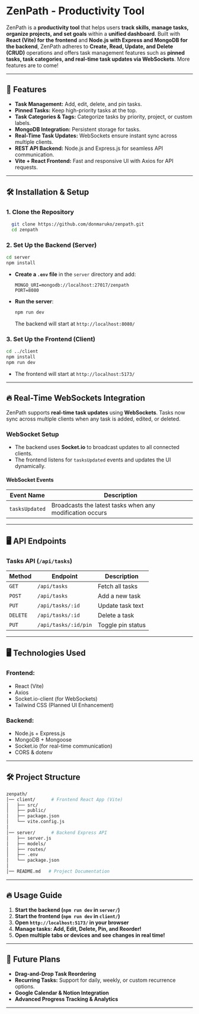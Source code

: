 # ZenPath - Productivity Tool

ZenPath is a **productivity tool** that helps users **track skills, manage tasks, organize projects, and set goals** within a **unified dashboard**. Built with **React (Vite) for the frontend** and **Node.js with Express and MongoDB for the backend**, ZenPath adheres to **Create, Read, Update, and Delete (CRUD)** operations and offers task management features such as **pinned tasks, task categories, and real-time task updates via WebSockets**. More features are to come!

---

## 🚀 Features

- **Task Management:** Add, edit, delete, and pin tasks.
- **Pinned Tasks:** Keep high-priority tasks at the top.
- **Task Categories & Tags:** Categorize tasks by priority, project, or custom labels.
- **MongoDB Integration:** Persistent storage for tasks.
- **Real-Time Task Updates:** WebSockets ensure instant sync across multiple clients.
- **REST API Backend:** Node.js and Express.js for seamless API communication.
- **Vite + React Frontend:** Fast and responsive UI with Axios for API requests.

---

## 🛠️ Installation & Setup

### **1. Clone the Repository**
```bash
  git clone https://github.com/donmaruko/zenpath.git
  cd zenpath
```

### **2. Set Up the Backend (Server)**
```bash
cd server
npm install
```

- **Create a `.env` file** in the `server` directory and add:
  ```env
  MONGO_URI=mongodb://localhost:27017/zenpath
  PORT=8080
  ```

- **Run the server**:
  ```bash
  npm run dev
  ```
  The backend will start at `http://localhost:8080/`

### **3. Set Up the Frontend (Client)**
```bash
cd ../client
npm install
npm run dev
```

- The frontend will start at `http://localhost:5173/`

---

## 🔥 Real-Time WebSockets Integration
ZenPath supports **real-time task updates** using **WebSockets**. Tasks now sync across multiple clients when any task is added, edited, or deleted.

### **WebSocket Setup**
- The backend uses **Socket.io** to broadcast updates to all connected clients.
- The frontend listens for `tasksUpdated` events and updates the UI dynamically.

#### **WebSocket Events**
| Event Name   | Description |
|-------------|------------|
| `tasksUpdated` | Broadcasts the latest tasks when any modification occurs |

---

## 🖥️ API Endpoints
### **Tasks API** (`/api/tasks`)
| Method | Endpoint                  | Description            |
|--------|---------------------------|------------------------|
| `GET`  | `/api/tasks`               | Fetch all tasks       |
| `POST` | `/api/tasks`               | Add a new task        |
| `PUT`  | `/api/tasks/:id`           | Update task text      |
| `DELETE` | `/api/tasks/:id`        | Delete a task         |
| `PUT`  | `/api/tasks/:id/pin`       | Toggle pin status     |

---

## 🖥️ Technologies Used

### **Frontend:**
- React (Vite)
- Axios
- Socket.io-client (for WebSockets)
- Tailwind CSS (Planned UI Enhancement)

### **Backend:**
- Node.js + Express.js
- MongoDB + Mongoose
- Socket.io (for real-time communication)
- CORS & dotenv

---

## 🛠️ Project Structure
```bash
zenpath/
│── client/      # Frontend React App (Vite)
│   ├── src/
│   ├── public/
│   ├── package.json
│   └── vite.config.js
│
│── server/      # Backend Express API
│   ├── server.js
│   ├── models/
│   ├── routes/
│   ├── .env
│   └── package.json
│
│── README.md   # Project Documentation
```

---

## 🔥 Usage Guide
1. **Start the backend (`npm run dev` in `server/`)**
2. **Start the frontend (`npm run dev` in `client/`)**
3. **Open `http://localhost:5173/` in your browser**
4. **Manage tasks: Add, Edit, Delete, Pin, and Reorder!**
5. **Open multiple tabs or devices and see changes in real time!**

---

## 🎯 Future Plans
- **Drag-and-Drop Task Reordering**
- **Recurring Tasks:** Support for daily, weekly, or custom recurrence options.
- **Google Calendar & Notion Integration**
- **Advanced Progress Tracking & Analytics**

---
